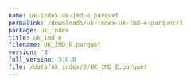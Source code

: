 ```yaml
---
name: uk-index-uk-imd-e-parquet
permalink: /downloads/uk-index-uk-imd-e-parquet/3
package: uk_index
title: uk_imd_e
filename: UK_IMD_E.parquet
version: '3'
full_version: 3.0.0
file: /data/uk_index/3/UK_IMD_E.parquet
---
```

